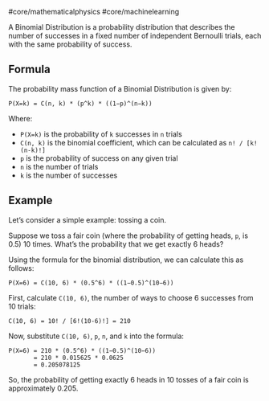 #core/mathematicalphysics #core/machinelearning

A Binomial Distribution is a probability distribution that describes the number of successes in a fixed number of independent Bernoulli trials, each with the same probability of success.

## Formula

The probability mass function of a Binomial Distribution is given by:

```
P(X=k) = C(n, k) * (p^k) * ((1−p)^(n−k))
```

Where:
- `P(X=k)` is the probability of `k` successes in `n` trials
- `C(n, k)` is the binomial coefficient, which can be calculated as `n! / [k!(n-k)!]`
- `p` is the probability of success on any given trial
- `n` is the number of trials
- `k` is the number of successes

## Example

Let’s consider a simple example: tossing a coin.

Suppose we toss a fair coin (where the probability of getting heads, `p`, is 0.5) 10 times. What’s the probability that we get exactly 6 heads?

Using the formula for the binomial distribution, we can calculate this as follows:

```
P(X=6) = C(10, 6) * (0.5^6) * ((1−0.5)^(10−6))
```

First, calculate `C(10, 6)`, the number of ways to choose 6 successes from 10 trials:

```
C(10, 6) = 10! / [6!(10-6)!] = 210
```

Now, substitute `C(10, 6)`, `p`, `n`, and `k` into the formula:

```
P(X=6) = 210 * (0.5^6) * ((1−0.5)^(10−6))
       = 210 * 0.015625 * 0.0625
       = 0.205078125
```

So, the probability of getting exactly 6 heads in 10 tosses of a fair coin is approximately 0.205.
